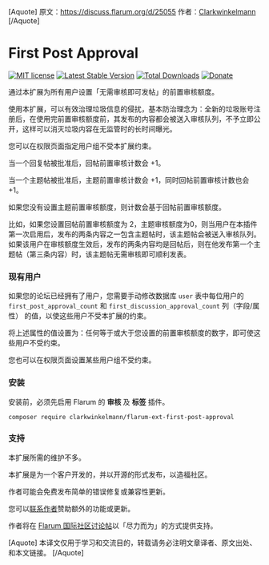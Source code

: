 [Aquote]
原文：https://discuss.flarum.org/d/25055
作者：[Clarkwinkelmann](https://discuss.flarum.org/u/clarkwinkelmann)
[/Aquote]

# First Post Approval

[![MIT license](https://img.shields.io/badge/license-MIT-blue.svg)](https://github.com/clarkwinkelmann/flarum-ext-first-post-approval/blob/master/LICENSE.md) [![Latest Stable Version](https://img.shields.io/packagist/v/clarkwinkelmann/flarum-ext-first-post-approval.svg)](https://packagist.org/packages/clarkwinkelmann/flarum-ext-first-post-approval) [![Total Downloads](https://img.shields.io/packagist/dt/clarkwinkelmann/flarum-ext-first-post-approval.svg)](https://packagist.org/packages/clarkwinkelmann/flarum-ext-first-post-approval) [![Donate](https://img.shields.io/badge/paypal-donate-yellow.svg)](https://www.paypal.me/clarkwinkelmann)

通过本扩展为所有用户设置「无需审核即可发帖」的前置审核额度。

使用本扩展，可以有效治理垃圾信息的侵扰，基本防治理念为：全新的垃圾账号注册后，在使用完前置审核额度前，其发布的内容都会被送入审核队列，不予立即公开，这样可以消灭垃圾内容在无监管时的长时间曝光。

您可以在权限页面指定用户组不受本扩展约束。

当一个回复帖被批准后，回帖前置审核计数会 +1。

当一个主题帖被批准后，主题前置审核计数会 +1，同时回帖前置审核计数也会 +1。

如果您没有设置主题前置审核额度，则计数会基于回帖前置审核额度。

比如，如果您设置回帖前置审核额度为 2，主题审核额度为0，则当用户在本插件第一次启用后，发布的两条内容之一包含主题帖时，该主题帖会被送入审核队列。
如果该用户在审核额度生效后，发布的两条内容均是回帖后，则在他发布第一个主题帖（第三条内容）时，该主题帖无需审核即可顺利发表。

### 现有用户

如果您的论坛已经拥有了用户，您需要手动修改数据库 `user` 表中每位用户的 `first_post_approval_count` 和 `first_discussion_approval_count` 列（字段/属性） 的值，以使这些用户不受本扩展的约束。

将上述属性的值设置为：任何等于或大于您设置的前置审核额度的数字，即可使这些用户不受约束。

您也可以在权限页面设置某些用户组不受约束。

### 安装

安装前，必须先启用 Flarum 的 **审核** 及 **标签** 插件。

```
composer require clarkwinkelmann/flarum-ext-first-post-approval
```

### 支持

本扩展所需的维护不多。

本扩展是为一个客户开发的，并以开源的形式发布，以造福社区。

作者可能会免费发布简单的错误修复或兼容性更新。

您可以[联系作者](https://clarkwinkelmann.com/flarum)赞助额外的功能或更新。

作者将在 [Flarum 国际社区讨论帖](https://discuss.flarum.org/d/25055)以「尽力而为」的方式提供支持。

[Aquote]
本译文仅用于学习和交流目的，转载请务必注明文章译者、原文出处、和本文链接。
[/Aquote]